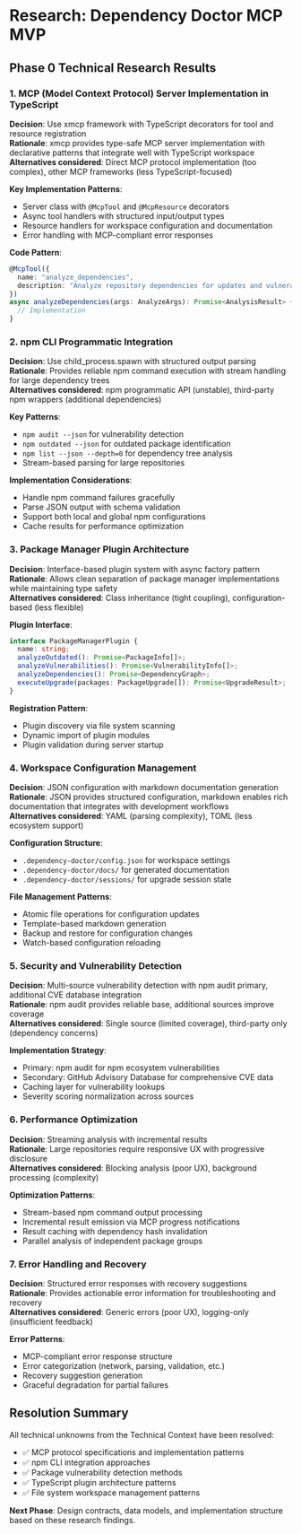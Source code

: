 # Research: Dependency Doctor MCP MVP

## Phase 0 Technical Research Results

### 1. MCP (Model Context Protocol) Server Implementation in TypeScript

**Decision**: Use xmcp framework with TypeScript decorators for tool and resource registration  
**Rationale**: xmcp provides type-safe MCP server implementation with declarative patterns that integrate well with TypeScript workspace  
**Alternatives considered**: Direct MCP protocol implementation (too complex), other MCP frameworks (less TypeScript-focused)

**Key Implementation Patterns**:
- Server class with `@McpTool` and `@McpResource` decorators
- Async tool handlers with structured input/output types
- Resource handlers for workspace configuration and documentation
- Error handling with MCP-compliant error responses

**Code Pattern**:
```typescript
@McpTool({
  name: "analyze_dependencies",
  description: "Analyze repository dependencies for updates and vulnerabilities"
})
async analyzeDependencies(args: AnalyzeArgs): Promise<AnalysisResult> {
  // Implementation
}
```

### 2. npm CLI Programmatic Integration

**Decision**: Use child_process.spawn with structured output parsing  
**Rationale**: Provides reliable npm command execution with stream handling for large dependency trees  
**Alternatives considered**: npm programmatic API (unstable), third-party npm wrappers (additional dependencies)

**Key Patterns**:
- `npm audit --json` for vulnerability detection
- `npm outdated --json` for outdated package identification  
- `npm list --json --depth=0` for dependency tree analysis
- Stream-based parsing for large repositories

**Implementation Considerations**:
- Handle npm command failures gracefully
- Parse JSON output with schema validation
- Support both local and global npm configurations
- Cache results for performance optimization

### 3. Package Manager Plugin Architecture

**Decision**: Interface-based plugin system with async factory pattern  
**Rationale**: Allows clean separation of package manager implementations while maintaining type safety  
**Alternatives considered**: Class inheritance (tight coupling), configuration-based (less flexible)

**Plugin Interface**:
```typescript
interface PackageManagerPlugin {
  name: string;
  analyzeOutdated(): Promise<PackageInfo[]>;
  analyzeVulnerabilities(): Promise<VulnerabilityInfo[]>;
  analyzeDependencies(): Promise<DependencyGraph>;
  executeUpgrade(packages: PackageUpgrade[]): Promise<UpgradeResult>;
}
```

**Registration Pattern**:
- Plugin discovery via file system scanning
- Dynamic import of plugin modules
- Plugin validation during server startup

### 4. Workspace Configuration Management

**Decision**: JSON configuration with markdown documentation generation  
**Rationale**: JSON provides structured configuration, markdown enables rich documentation that integrates with development workflows  
**Alternatives considered**: YAML (parsing complexity), TOML (less ecosystem support)

**Configuration Structure**:
- `.dependency-doctor/config.json` for workspace settings
- `.dependency-doctor/docs/` for generated documentation
- `.dependency-doctor/sessions/` for upgrade session state

**File Management Patterns**:
- Atomic file operations for configuration updates
- Template-based markdown generation
- Backup and restore for configuration changes
- Watch-based configuration reloading

### 5. Security and Vulnerability Detection

**Decision**: Multi-source vulnerability detection with npm audit primary, additional CVE database integration  
**Rationale**: npm audit provides reliable base, additional sources improve coverage  
**Alternatives considered**: Single source (limited coverage), third-party only (dependency concerns)

**Implementation Strategy**:
- Primary: npm audit for npm ecosystem vulnerabilities
- Secondary: GitHub Advisory Database for comprehensive CVE data
- Caching layer for vulnerability lookups
- Severity scoring normalization across sources

### 6. Performance Optimization

**Decision**: Streaming analysis with incremental results  
**Rationale**: Large repositories require responsive UX with progressive disclosure  
**Alternatives considered**: Blocking analysis (poor UX), background processing (complexity)

**Optimization Patterns**:
- Stream-based npm command output processing
- Incremental result emission via MCP progress notifications
- Result caching with dependency hash invalidation
- Parallel analysis of independent package groups

### 7. Error Handling and Recovery

**Decision**: Structured error responses with recovery suggestions  
**Rationale**: Provides actionable error information for troubleshooting and recovery  
**Alternatives considered**: Generic errors (poor UX), logging-only (insufficient feedback)

**Error Patterns**:
- MCP-compliant error response structure
- Error categorization (network, parsing, validation, etc.)
- Recovery suggestion generation
- Graceful degradation for partial failures

## Resolution Summary

All technical unknowns from the Technical Context have been resolved:
- ✅ MCP protocol specifications and implementation patterns
- ✅ npm CLI integration approaches  
- ✅ Package vulnerability detection methods
- ✅ TypeScript plugin architecture patterns
- ✅ File system workspace management patterns

**Next Phase**: Design contracts, data models, and implementation structure based on these research findings.